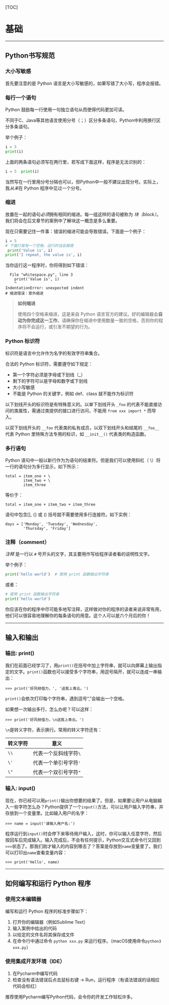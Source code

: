 

[TOC]



# 基础 #

------



## Python书写规范



### 大小写敏感

首先要注意的是 Python 语言是大小写敏感的，如果写错了大小写，程序会报错。



### 每行一个语句

Python 鼓励每一行使用一句独立语句从而使得代码更加可读。

不同于C、Java等其他语言使用分号（；）区分多条语句，Python中利用换行区分多条语句。

举个例子：

```python
i = 5
print(i)
```

上面的两条语句必须写在两行里，若写成下面这样，程序是无法识别的：

```python
i = 5  print(i)
```

当然写在一行里用分号分隔也可以，但Python中一般不建议出现分号。实际上，我*从未*在 Python 程序中见过一个分号。



### 缩进

放置在一起的语句*必须*拥有相同的缩进。每一组这样的语句被称为 *块（block）*。我们将会在后文章节的案例中了解块这一概念是多么重要。

现在只需要记住一件事：错误的缩进可能会导致错误。下面是一个例子：

```python
i = 5
# 下面行首有一个空格，运行的话会报错
 print('Value is', i)
print('I repeat, the value is', i)
```

当你运行这一程序时，你将得到如下错误：

```
  File "whitespace.py", line 3
    print('Value is', i)
    ^
IndentationError: unexpected indent
# 缩进错误：意外缩进
```

> **如何缩进**
>
> 使用四个空格来缩进，这是来自 Python 语言官方的建议。好的编辑器会**自动为你完成这一工作**。请确保你在缩进中使用数量一致的空格，否则你的程序将不会运行，或引发不期望的行为。



### Python 标识符

标识符是语言中允许作为名字的有效字符串集合。

合法的 Python 标识符，需要遵守如下规定：

- 第一个字符必须是字母或下划线（_）
- 剩下的字符可以是字母和数字或下划线
- 大小写敏感
- 不能是 Python 的关键字，例如 def、class 就不能作为标识符

以下划线开头的标识符是有特殊意义的。以单下划线开头 `_foo` 的代表不能直接访问的类属性，需通过类提供的接口进行访问，不能用 `from xxx import *` 而导入。

以双下划线开头的 `__foo` 代表类的私有成员，以双下划线开头和结尾的 `__foo__` 代表 Python 里特殊方法专用的标识，如 `__init__()` 代表类的构造函数。



### 多行语句

Python 语句中一般以新行作为为语句的结束符。但是我们可以使用斜杠（ \）将一行的语句分为多行显示，如下所示：

```
total = item_one + \
        item_two + \
        item_three
```

等价于：
```
total = item_one + item_two + item_three
```


语句中包含[], {} 或 () 括号就不需要使用多行连接符。如下实例：

```
days = ['Monday', 'Tuesday', 'Wednesday',
        'Thursday', 'Friday']
```



### 注释（comment）

*注释* 是一行以 `#` 号开头的文字，其主要用作写给程序读者看的说明性文字。

举个例子：

```python
print('hello world')  # 使用 print 函数输出字符串
```

或者：

```python
# 使用 print 函数输出字符串
print('hello world')
```

你应该在你的程序中尽可能多地写注释，这样做对你的程序的读者来说非常有用，他们可以很容易地理解你的每条语句的用意。这个人可以是六个月后的你！



------



## 输入和输出

### 输出: print()

我们在前面已经学习了，用`print()`在括号中加上字符串，就可以向屏幕上输出指定的文字。`print()`函数也可以接受多个字符串，用逗号隔开，就可以连成一串输出：

```
>>> print('好风频借力，', '送我上青云。')

```

`print()`会依次打印每个字符串，遇到逗号“,”会输出一个空格。

如果想一次输出多行，怎么办呢？可以这样：

```
>>> print('好风频借力，\n送我上青云。')

```

`\n`是转义字符，表示换行。常用的转义字符还有：

| 转义字符 | 意义                  |
| -------- | --------------------- |
| `\\`     | 代表一个反斜线字符`\` |
| `\'`     | 代表一个单引号字符`'` |
| `\"`     | 代表一个双引号字符`"` |



### 输入: input()

现在，你已经可以用`print()`输出你想要的结果了。但是，如果要让用户从电脑输入一些字符怎么办？Python提供了一个`input()`方法，可以让用户输入字符串，并存放到一个变量里。比如输入用户的名字：

```
>>> name = input('请输入用户名:')

```

程序运行到`input()`时会停下来等待用户输入，这时，你可以输入任意字符，然后按回车后完成输入。输入完成后，不会有任何提示，Python交互式命令行又回到`>>>`状态了。那我们刚才输入的内容到哪去了？答案是存放到`name`变量里了。我们可以打印出`name`查看变量内容：

```
>>> print('Hello', name)

```



------



## 如何编写和运行 Python 程序

### 使用文本编辑器

编写和运行 Python 程序的标准步骤如下：

1. 打开你的编辑器（例如Sublime Text）
2. 输入案例中给出的代码
3. 以给定的文件名将其保存成文件
4. 在命令行中通过命令 `python xxx.py` 来运行程序。（macOS使用命令`python3 xxx.py`）

### 使用集成开发环境（IDE）

1. 在Pycharm中编写代码
2. 检查没有语法错误后点击鼠标右键 -> Run，运行程序（有语法错误的话相应代码会标红）



推荐使用Pycharm编写Python代码，会令你的开发工作轻松许多。
